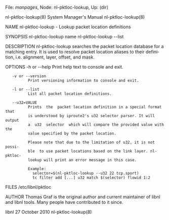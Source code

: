File: *manpages*,  Node: nl-pktloc-lookup,  Up: (dir)

nl-pktloc-lookup(8)         System Manager's Manual        nl-pktloc-lookup(8)



NAME
       nl-pktloc-lookup - Lookup packet location definitions

SYNOPSIS
       nl-pktloc-lookup name
       nl-pktloc-lookup --list


DESCRIPTION
       nl-pktloc-lookup  searches  the packet location database for a matching
       entry. It is used to resolve packet location aliases to  their  defini‐
       tion, i.e. alignment, layer, offset, and mask.


OPTIONS
       -h or --help
              Print help text to console and exit.

       -v or --version
              Print versioning information to console and exit.

       -l or --list
              List all packet location definitions.

       --u32=VALUE
              Prints  the  packet location definition in a special format that
              is understood by iproute2's u32 selector parser. It will  output
              a  u32  selector  which will compare the provided value with the
              value specified by the packet location.

              Please note that due to the limitation of u32, it is not  possi‐
              ble  to use packet locations based on the link layer. nl-pktloc-
              lookup will print an error message in this case.

              Example:
                selector=$(nl-pktloc-lookup --u32 22 tcp.sport)
                tc filter add [...] u32 match $(selector) flowid 1:2


FILES
       /etc/libnl/pktloc


AUTHOR
       Thomas Graf is the original author and current maintainer of libnl  and
       libnl tools. Many people have contributed to it since.



libnl                           27 October 2010            nl-pktloc-lookup(8)
